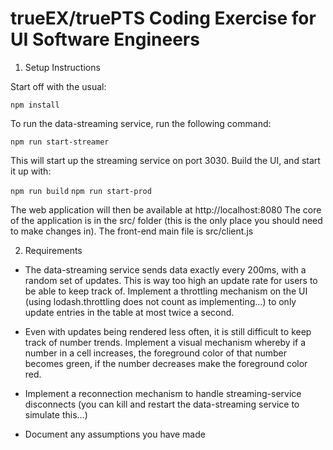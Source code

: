 trueEX/truePTS Coding Exercise for UI Software Engineers
========================================================

1. Setup Instructions

Start off with the usual:

`npm install`

To run the data-streaming service, run the following command: 

`npm run start-streamer`

This will start up the streaming service on port 3030. Build the UI, and start it up with:

`npm run build`
`npm run start-prod`

The web application will then be available at http://localhost:8080
The core of the application is in the src/ folder (this is the only place you should need to make changes in). The front-end main file is src/client.js 

2. Requirements

* The data-streaming service sends data exactly every 200ms, with a random set of updates. This is way too high an update rate for users to be able to keep
 track of. Implement a throttling mechanism on the UI (using lodash.throttling does not count as implementing...) to only update entries in the table at most twice a second. 
  
* Even with updates being rendered less often, it is still difficult to keep track of number trends. Implement a visual mechanism whereby if a number in a cell increases,
 the foreground color of that number becomes green, if the number decreases make the foreground color red.  
 
* Implement a reconnection mechanism to handle streaming-service disconnects (you can kill and restart the data-streaming service to simulate this...)

* Document any assumptions you have made